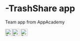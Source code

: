 # -TrashShare app
Team app from AppAcademy

<img src="https://img.shields.io/badge/dependencies-none-red.svg" height="23" alt="Retina-ready Shields example" /><img src="https://img.shields.io/badge/exercise-obj%20C-yellowgreen.svg" height="23" alt="Retina-ready Shields example" />
<img src="https://img.shields.io/cocoapods/aw/AFNetworking.svg" height="23" alt="Retina-ready Shields example" />

